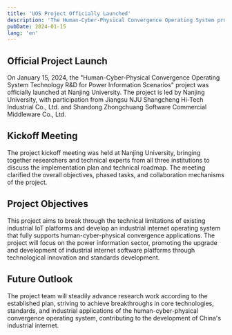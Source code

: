 ```yaml
---
title: 'UOS Project Officially Launched'
description: 'The Human-Cyber-Physical Convergence Operating System project for power information scenarios has been officially launched, with Nanjing University and industry partners working together to advance the project.'
pubDate: 2024-01-15
lang: 'en'
---
```


## Official Project Launch

On January 15, 2024, the "Human-Cyber-Physical Convergence Operating System Technology R&D for Power Information Scenarios" project was officially launched at Nanjing University. The project is led by Nanjing University, with participation from Jiangsu NJU Shangcheng Hi-Tech Industrial Co., Ltd. and Shandong Zhongchuang Software Commercial Middleware Co., Ltd.

## Kickoff Meeting

The project kickoff meeting was held at Nanjing University, bringing together researchers and technical experts from all three institutions to discuss the implementation plan and technical roadmap. The meeting clarified the overall objectives, phased tasks, and collaboration mechanisms of the project.

## Project Objectives

This project aims to break through the technical limitations of existing industrial IoT platforms and develop an industrial internet operating system that fully supports human-cyber-physical convergence applications. The project will focus on the power information sector, promoting the upgrade and development of industrial internet software platforms through technological innovation and standards development.

## Future Outlook

The project team will steadily advance research work according to the established plan, striving to achieve breakthroughs in core technologies, standards, and industrial applications of the human-cyber-physical convergence operating system, contributing to the development of China's industrial internet.

